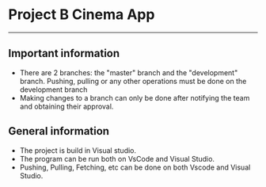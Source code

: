 # Project B Cinema App

---
## Important information
- There are 2 branches: the "master" branch and the "development" branch. Pushing, pulling or any other operations must be done on the development branch
- Making changes to a branch can only be done after notifying the team and obtaining their approval.


## General information
- The project is build in Visual studio.
- The program can be run both on VsCode and Visual Studio.
- Pushing, Pulling, Fetching, etc can be done on both Vscode and Visual Studio.
